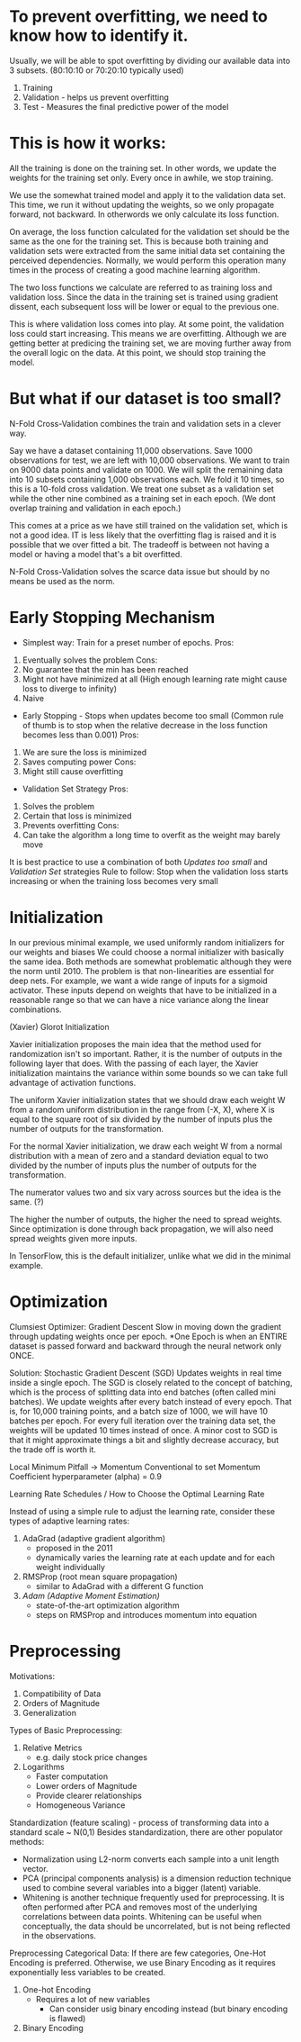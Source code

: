 # To prevent overfitting, we need to know how to identify it.
Usually, we will be able to spot overfitting by dividing our available data into 3 subsets. (80:10:10 or 70:20:10 typically used)
1. Training
2. Validation - helps us prevent overfitting
3. Test - Measures the final predictive power of the model

# This is how it works:
All the training is done on the training set. 
In other words, we update the weights for the training set only.
Every once in awhile, we stop training.

We use the somewhat trained model and apply it to the validation data set.
This time, we run it without updating the weights, so we only propagate forward, not backward. 
In otherwords we only calculate its loss function.

On average, the loss function calculated for the validation set should be the same as the one for the training set.
This is because both training and validation sets were extracted from the same initial data set containing the perceived dependencies.
Normally, we would perform this operation many times in the process of creating a good machine learning algorithm.

The two loss functions we calculate are referred to as training loss and validation loss.
Since the data in the training set is trained using gradient dissent, each subsequent loss will be lower or equal to the previous one.

This is where validation loss comes into play.
At some point, the validation loss could start increasing. This means we are overfitting.
Although we are getting better at predicing the training set, we are moving further away from the overall logic on the data.
At this point, we should stop training the model.

# But what if our dataset is too small?
N-Fold Cross-Validation combines the train and validation sets in a clever way.

Say we have a dataset containing 11,000 observations. Save 1000 observations for test, we are left with 10,000 observations.
We want to train on 9000 data points and validate on 1000. We will split the remaining data into 10 subsets containing 1,000 observations each.
We fold it 10 times, so this is a 10-fold cross validation.
We treat one subset as a validation set while the other nine combined as a training set in each epoch. (We dont overlap training and validation in each epoch.)

This comes at a price as we have still trained on the validation set, which is not a good idea.
IT is less likely that the overfitting flag is raised and it is possible that we over fitted a bit.
The tradeoff is between not having a model or having a model that's a bit overfitted.

N-Fold Cross-Validation solves the scarce data issue but should by no means be used as the norm.

# Early Stopping Mechanism
- Simplest way: Train for a preset number of epochs.
Pros: 
1. Eventually solves the problem
Cons: 
1. No guarantee that the min has been reached
2. Might not have minimized at all (High enough learning rate might cause loss to diverge to infinity)
3. Naive

- Early Stopping - Stops when updates become too small (Common rule of thumb is to stop when the relative decrease in the loss function becomes less than 0.001)
Pros:
1. We are sure the loss is minimized
2. Saves computing power
Cons:
1. Might still cause overfitting

- Validation Set Strategy
Pros:
1. Solves the problem
2. Certain that loss is minimized
3. Prevents overfitting
Cons:
1. Can take the algorithm a long time to overfit as the weight may barely move

It is best practice to use a combination of both *Updates too small* and *Validation Set* strategies
Rule to follow: Stop when the validation loss starts increasing or when the training loss becomes very small

# Initialization
In our previous minimal example, we used uniformly random initializers for our weights and biases
We could choose a normal initializer with basically the same idea.
Both methods are somewhat problematic although they were the norm until 2010.
The problem is that non-linearities are essential for deep nets.
For example, we want a wide range of inputs for a sigmoid activator.
These inputs depend on weights that have to be initialized in a reasonable range so that we can have a nice variance along the linear combinations.

(Xavier) Glorot Initialization

Xavier initialization proposes the main idea that the method used for randomization isn't so important.
Rather, it is the number of outputs in the following layer that does.
With the passing of each layer, the Xavier initialization maintains the variance within some bounds so we can take full advantage of activation functions.

The uniform Xavier initialization states that we should draw each weight W from a random uniform distribution in the range from (-X, X), 
where X is equal to the square root of six divided by the number of inputs plus the number of outputs for the transformation.

For the normal Xavier initialization, we draw each weight W from a normal distribution with a mean of zero and a standard deviation equal to two divided by the number of inputs plus the number of outputs for the transformation.

The numerator values two and six vary across sources but the idea is the same. (?)

The higher the number of outputs, the higher the need to spread weights.
Since optimization is done through back propagation, we will also need spread weights given more inputs.

In TensorFlow, this is the default initializer, unlike what we did in the minimal example.

# Optimization
Clumsiest Optimizer: Gradient Descent
Slow in moving down the gradient through updating weights once per epoch.
*One Epoch is when an ENTIRE dataset is passed forward and backward through the neural network only ONCE.

Solution: Stochastic Gradient Descent (SGD)
Updates weights in real time inside a single epoch.
The SGD is closely related to the concept of batching, which is the process of splitting data into end batches (often called mini batches).
We update weights after every batch instead of every epoch.
That is, for 10,000 training points, and a batch size of 1000, we will have 10 batches per epoch.
For every full iteration over the training data set, the weights will be updated 10 times instead of once.
A minor cost to SGD is that it might approximate things a bit and slightly decrease accuracy, but the trade off is worth it.

Local Minimum Pitfall -> Momentum
Conventional to set Momentum Coefficient hyperparameter (alpha) = 0.9

Learning Rate Schedules / How to Choose the Optimal Learning Rate

Instead of using a simple rule to adjust the learning rate, consider these types of adaptive learning rates:
1. AdaGrad (adaptive gradient algorithm)
   - proposed in the 2011
   - dynamically varies the learning rate at each update and for each weight individually
2. RMSProp (root mean square propagation)
   - similar to AdaGrad with a different G function
3. *Adam (Adaptive Moment Estimation)*
   - state-of-the-art optimization algorithm
   - steps on RMSProp and introduces momentum into equation

# Preprocessing
Motivations:
1. Compatibility of Data
2. Orders of Magnitude
3. Generalization

Types of Basic Preprocessing:
1. Relative Metrics
   - e.g. daily stock price changes
2. Logarithms
   - Faster computation
   - Lower orders of Magnitude
   - Provide clearer relationships
   - Homogeneous Variance

Standardization (feature scaling) - process of transforming data into a standard scale ~ N(0,1)
Besides standardization, there are other populator methods:
- Normalization using L2-norm converts each sample into a unit length vector.
- PCA (principal components analysis) is a dimension reduction technique used to combine several variables into a bigger (latent) variable.
- Whitening is another technique frequently used for preprocessing. It is often performed after PCA and removes most of the underlying correlations between data points. Whitening can be useful when conceptually, the data should be uncorrelated, but is not being reflected in the observations.

Preprocessing Categorical Data:
If there are few categories, One-Hot Encoding is preferred. Otherwise, we use Binary Encoding as it requires exponentially less variables to be created.
1. One-hot Encoding
   - Requires a lot of new variables
     - Can consider usig binary encoding instead (but binary encoding is flawed)
2. Binary Encoding


